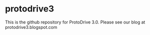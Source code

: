 # protodrive3
This is the github repository for ProtoDrive 3.0. Please see our blog at protodrive3.blogspot.com
